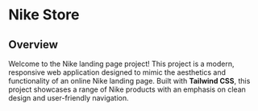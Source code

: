 # Nike Store

## Overview

Welcome to the Nike landing page project! This project is a modern, responsive web application designed to mimic the aesthetics and functionality of an online Nike landing page. Built with **Tailwind CSS**, this project showcases a range of Nike products with an emphasis on clean design and user-friendly navigation.
